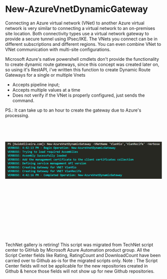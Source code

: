 ﻿New-AzureVnetDynamicGateway
===========================

            

Connecting an Azure virtual network (VNet) to another Azure virtual network is very similar to connecting a virtual network to an on-premises site location. Both connectivity types use a virtual network gateway to provide a secure tunnel using IPsec/IKE.
 The VNets you connect can be in different subscriptions and different regions. You can even combine VNet to VNet communication with multi-site configurations. 


Microsoft Azure's native powershell cmdlets don't provide the functionality to create dynamic route gateways, since this concept was created later on, so using it's RestAPI, i've written this function to create Dynamic Route Gateways for a single or multiple
 Vnets


  *  Accepts pipeline input; 
  *  Accepts multiple values at a time 
  *  Does not verify if the VNet is properly configured, just sends the command. 

PS.: It can take up to an hour to create the gateway due to Azure's processing.


 


 


![Image](https://github.com/azureautomation/newazurevnetdynamicgateway/raw/master/2014-07-25-16_42_20-Windows-PowerShell-ISE.png)


 


 




 




 


 


 


        
    
TechNet gallery is retiring! This script was migrated from TechNet script center to GitHub by Microsoft Azure Automation product group. All the Script Center fields like Rating, RatingCount and DownloadCount have been carried over to Github as-is for the migrated scripts only. Note : The Script Center fields will not be applicable for the new repositories created in Github & hence those fields will not show up for new Github repositories.
